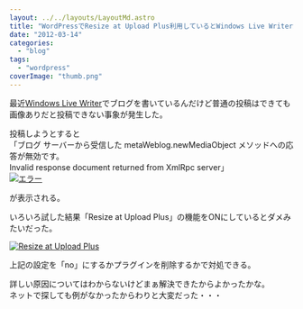 ```yaml
---
layout: ../../layouts/LayoutMd.astro
title: "WordPressでResize at Upload Plus利用しているとWindows Live Writerから画像をアップロードできない"
date: "2012-03-14"
categories: 
  - "blog"
tags: 
  - "wordpress"
coverImage: "thumb.png"
---
```


最近[Windows Live Writer](http://explore.live.com/windows-live-essentials-other-programs?T1=t5)でブログを書いているんだけど普通の投稿はできても画像ありだと投稿できない事象が発生した。

投稿しようとすると  
「ブログ サーバーから受信した metaWeblog.newMediaObject メソッドへの応答が無効です。  
Invalid response document returned from XmlRpc server」  
[![エラー](images/thumb.png "エラー")](//mizuka123.net/wp-content/uploads/2012/03/d5d9cbe8a8f3.png)

が表示される。

いろいろ試した結果「Resize at Upload Plus」の機能をONにしているとダメみたいだった。

[![Resize at Upload Plus](images/Resize-at-Upload-Plus_thumb.png "Resize at Upload Plus")](//mizuka123.net/wp-content/uploads/2012/03/Resize-at-Upload-Plus.png)

上記の設定を「no」にするかプラグインを削除するかで対処できる。

詳しい原因についてはわからないけどまぁ解決できたからよかったかな。  
ネットで探しても例がなかったからわりと大変だった・・・
